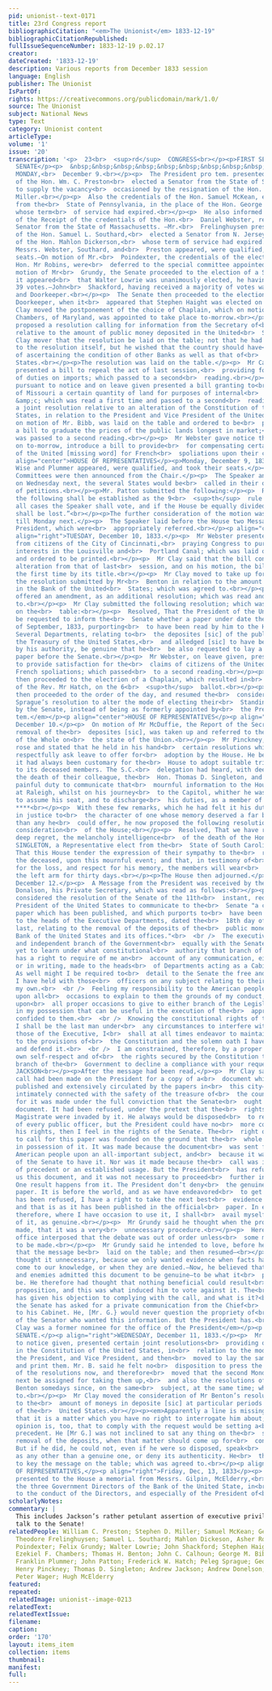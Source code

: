 ```yaml
---
pid: unionist--text-0171
title: 23rd Congress report
bibliographicCitation: "<em>The Unionist</em> 1833-12-19"
bibliographicCitationRepublished: 
fullIssueSequenceNumber: 1833-12-19 p.02.17
creator: 
dateCreated: '1833-12-19'
description: Various reports from December 1833 session
language: English
publisher: The Unionist
IsPartOf: 
rights: https://creativecommons.org/publicdomain/mark/1.0/
source: The Unionist
subject: National News
type: Text
category: Unionist content
articleType: 
volume: '1'
issue: '20'
transcription: '<p>  23<br>  <sup>rd</sup>  CONGRESS<br></p><p>FIRST SESSION</p><p>IN
  SENATE</p><p>  &nbsp;&nbsp;&nbsp;&nbsp;&nbsp;&nbsp;&nbsp;&nbsp;&nbsp;&nbsp;&nbsp;
  MONDAY,<br>  December 9.<br></p><p>  The President pro tem. presented the credentials
  of the Hon. Wm. C. Preston<br>  elected a Senator from the State of S. Carolina,
  to supply the vacancy<br>  occasioned by the resignation of the Hon. Stephen D.
  Miller.<br></p><p>  Also the credentials of the Hon. Samuel McKean, elected a Senator
  from the<br>  State of Pennsylvania, in the place of the Hon. George M. Dallas,
  whose term<br>  of service had expired.<br></p><p>  He also informed the Senate
  of the Receipt of the credentials of the Hon.<br>  Daniel Webster, re-elected a
  Senator from the State of Massachusetts. —Mr.<br>  Frelinghuysen presented the credentials
  of the Hon. Samuel L. Southard,<br>  elected a Senator from N. Jersey; in the place
  of the Hon. Mahlon Dickerson,<br>  whose term of service had expired.—Whereupon
  Messrs. Webster, Southard, and<br>  Preston appeared, were qualified, and took their
  seats.—On motion of Mr.<br>  Poindexter, the credentials of the election of the
  Hon. Mr Robins, were<br>  deferred to the special committee appointed on that subject.—On
  motion of Mr<br>  Grundy, the Senate proceeded to the election of a Secretary, when
  it appeared<br>  that Walter Lowrie was unanimously elected, he having received
  39 votes.—John<br>  Shackford, having received a majority of votes was duly elected<br>  Seargent-at-Arms
  and Doorkeeper.<br></p><p>  The Senate then proceeded to the election of an Assistant
  Doorkeeper, when it<br>  appeared that Stephen Haight was elected on the 6<br>  <sup>th</sup>  ballot.<br></p><p>  Mr.
  Clay moved the postponement of the choice of Chaplain, which on motion of<br>  Mr
  Chambers, of Maryland, was appointed to take place to-morrow.<br></p><p>  Mr. Benton
  proposed a resolution calling for information from the Secretary of<br>  the Treasury
  relative to the amount of public money deposited in the United<br>  States Bank.<br></p><p>  Mr.
  Clay mover that the resolution be laid on the table; not that he had any<br>  objection
  to the resolution itself, but he wished that the country should have<br>  an opportunity
  of ascertaining the condition of other Banks as well as that of<br>  the United
  States.<br></p><p>The resolution was laid on the table.</p><p>  Mr Calhoun, on leave,
  presented a bill to repeal the act of last session,<br>  providing for the collection
  of duties on imports; which passed to a second<br>  reading.<br></p><p>  Mr. Benton,
  pursuant to notice and on leave given presented a bill granting to<br>  the State
  of Missouri a certain quantity of land for purposes of internal<br>  improvement,
  &amp;c; which was read a first time and passed to a second<br>  reading.<br></p><p>  Also,
  a joint resolution relative to an alteration of the Constitution of the<br>  United
  States, in relation to the President and Vice President of the United<br>  States—which,
  on motion of Mr. Bibb, was laid on the table and ordered to be<br>  printed.<br></p><p>  Also,
  a bill to graduate the prices of the public lands longest in market;<br>  which
  was passed to a second reading.<br></p><p>  Mr Webster gave notice that he would
  on to-morrow, introduce a bill to provide<br>  for compensating certain citizens
  of the United [missing word] for French<br>  spoliations upon their commerce.<br></p><p
  align="center">HOUSE OF REPRESENTATIVES</p><p>Monday, December 9, 1833.</p><p>Messrs.
  Wise and Plummer appeared, were qualified, and took their seats.</p><p>Several Standing
  Committees were then announced from the Chair.</p><p>  The Speaker announced that
  on Wednesday next, the several States would be<br>  called in their order for presentation
  of petitions.<br></p><p>Mr. Patton submitted the following:</p><p>  Resolved—That
  the following shall be established as the 9<br>  <sup>th</sup>  rule of this House:<br></p><p>  “In
  all cases the Speaker shall vote, and if the House be equally divided, the<br>  question
  shall be lost.”<br></p><p>The further consideration of the motion was postponed
  till Monday next.</p><p>  The Speaker laid before the House two Messages from the
  President, which were<br>  appropriately referred.<br></p><p align="center">IN SENATE</p><p
  align="right">TUESDAY, December 10, 1833.</p><p>  Mr Webster presented a petition
  from citizens of the City of Cincinnati,<br>  praying Congress to purchase all private
  interests in the Louisville and<br>  Portland Canal; which was laid on the table
  and ordered to be printed.<br></p><p>  Mr Clay said that the bill contained no material
  alteration from that of last<br>  session, and on his motion, the bill was read
  the first time by its title.<br></p><p>  Mr Clay moved to take up for consideration
  the resolution submitted by Mr<br>  Benton in relation to the amount of moneys deposited
  in the Bank of the United<br>  States; which was agreed to.<br></p><p>  Mr Clay
  offered an amendment, as an additional resolution; which was read and<br>  agreed
  to.<br></p><p>  Mr Clay submitted the following resolution; which was read and laid
  on the<br>  table:<br></p><p>  Resolved, That the President of the United States
  be requested to inform the<br>  Senate whether a paper under date the ______day
  of September, 1833, purporting<br>  to have been read by him to the Heads of the
  Several Departments, relating to<br>  the deposites [sic] of the public money in
  the Treasury of the United States,<br>  and alledged [sic] to have been published
  by his authority, be genuine that he<br>  be also requested to lay a copy of said
  paper before the Senate.<br></p><p>  Mr Webster, on leave given, presented a bill
  to provide satisfaction for the<br>  claims of citizens of the United States for
  French spoliations; which passed<br>  to a second reading.<br></p><p>  The Senate
  then proceeded to the electrion of a Chaplain, which resulted in<br>  the choice
  of the Rev. Mr Hatch, on the 6<br>  <sup>th</sup>  ballot.<br></p><p>  The Senate
  then proceeded to the order of the day, and resumed the<br>  consideration of Mr
  Sprague’s resolution to alter the mode of electing their<br>  Standing Committees
  by the Senate, instead of being as formerly appointed by<br>  the President<br>  <em>pro
  tem.</em></p><p align="center">HOUSE OF REPRESENTATIVES</p><p align="right">TUESDAY,
  December 10.</p><p>  On motion of Mr McDuffie, the Report of the Secretary on the
  removal of the<br>  deposites [sic], was taken up and referred to the Committee
  of the Whole on<br>  the state of the Union.<br></p><p>  Mr Pinckney, of South Carolina,
  rose and stated that he held in his hand<br>  certain resolutions which he would
  respectfully ask leave to offer for<br>  adoption by the House. He believed that
  it had always been customary for the<br>  House to adopt suitable tributes of respect
  to its deceased members. The S.C.<br>  delegation had heard, with deep regret, of
  the death of their colleague, the<br>  Hon. Thomas D. Singleton, and it was his
  painful duty to communicate that<br>  mournful information to the House. He died
  at Raleigh, whilst on his journey<br>  to the Capitol, whither he was hastening
  to assume his seat, and to discharge<br>  his duties, as a member of this body.
  ****<br></p><p>  With these few remarks, which he had felt it his duty to submit,
  in justice to<br>  the character of one whose memory deserved a far better tribute
  than any he<br>  could offer, he now proposed the following resolutions for the
  consideration<br>  of the House;<br></p><p>  Resolved, That we have received, with
  deep regret, the melancholy intelligence<br>  of the death of the Hon. THO’S D.
  SINGLETON, a Representative elect from the<br>  State of South Carolina.<br></p><p>  Resolved,
  That this House tender the expression of their sympathy to the<br>  relatives of
  the deceased, upon this mournful event; and that, in testimony of<br>  their regret
  for the loss, and respect for his memory, the members will wear<br>  crape upon
  the left arm for thirty days.<br></p><p>The House then adjourned.</p><p>IN SENATE</p><p>THURSDAY,
  December 12.</p><p>  A Message from the President was received by the hands of Mr
  Donalson, his Private Secretary, which was read as follows:<br></p><p>  I have attentively
  considered the resolution of the Senate of the 11th<br>  instant, requesting the
  President of the United States to communicate to the<br>  Senate "a copy of the
  paper which has been published, and which purports to<br>  have been read by him
  to the heads of the Executive Departments, dated the<br>  18th day of September
  last, relating to the removal of the deposits of the<br>  public money from the
  Bank of the United States and its offices."<br>  <br />  The executive is a co-ordinate
  and independent branch of the Government<br>  equally with the Senate, and I have
  yet to learn under what constitutional<br>  authority that branch of the Legislature
  has a right to require of me an<br>  account of any communication, either verbally
  or in writing, made to the heads<br>  of Departments acting as a Cabinet council.
  As well might I be required to<br>  detail to the Senate the free and private conversations
  I have held with those<br>  officers on any subject relating to their duties and
  my own.<br>  <br />  Feeling my responsibility to the American people, I am willing
  upon all<br>  occasions to explain to them the grounds of my conduct, and I am willing
  upon<br>  all proper occasions to give to either branch of the Legislature any<br>  information
  in my possession that can be useful in the execution of the<br>  appropriate duties
  confided to them.<br>  <br />  Knowing the constitutional rights of the Senate,
  I shall be the last man under<br>  any circumstances to interfere with them. Knowing
  those of the Executive, I<br>  shall at all times endeavor to maintain them agreeably
  to the provisions of<br>  the Constitution and the solemn oath I have taken to support
  and defend it.<br>  <br />  I am constrained, therefore, by a proper sense of my
  own self-respect and of<br>  the rights secured by the Constitution to the executive
  branch of the<br>  Government to decline a compliance with your request. ANDREW
  JACKSON<br></p><p>After the message had been read,</p><p>  Mr Clay said, that a
  call had been made on the President for a copy of a<br>  document which has been
  published and extensively circulated by the papers in<br>  this city—a document
  intimately connected with the safety of the treasure of<br>  the country. The call
  for it was made under the full conviction that the Senate<br>  ought to have that
  document. It had been refused, under the pretext that the<br>  rights of the Chief
  Magistrate were invaded by it. He always would be disposed<br>  to respect the rights
  of every public officer, but the President could have no<br>  more confidence in
  his rights, then I feel in the rights of the Senate. The<br>  right of the Senate
  to call for this paper was founded on the ground that the<br>  whole world was already
  in possession of it. It was made because the document<br>  was sent forth to the
  American people upon an all-important subject, and<br>  because it was the right
  of the Senate to have it. Nor was it made because the<br>  call was in violation
  of precedent or an established usage. But the President<br>  has refused to give
  us this document, and it was not necessary to proceed<br>  further in the pursuit.
  One result happens from it. The President don’t deny<br>  the genuineness of the
  paper. It is before the world, and as we have endeavored<br>  to get it, and it
  has been refused, I have a right to take the next best<br>  evidence of the document,
  and that is as it has been published in the official<br>  paper. In every instance,
  therefore, where I have occasion to use it, I shall<br>  avail myself of that publication
  of it, as genuine.<br></p><p>  Mr Grundy said he thought when the proposition was
  made, that it was a very<br>  unnecessary procedure.<br></p><p>  Here the presiding
  office interposed that the debate was out of order unless<br>  some motion was intended
  to be made.<br></p><p>  Mr Grundy said he intended to love, before he concluded,
  that the message be<br>  laid on the table; and then resumed—<br></p><p>  That he
  thought it unnecessary, because we only wanted evidence when facts had<br>  not
  come to our knowledge, or when they are denied.—Now, he believed that both<br>  friends
  and enemies admitted this document to be genuine—to be what it<br>  purported to
  be. He therefore had thought that nothing beneficial could result<br>  from this
  proposition, and this was what induced him to vote against it. The<br>  President
  has given his objection to complying with the call, and what is it?<br>  Why, that
  the Senate has asked for a private communication from the Chief<br>  Magistrate
  to his Cabinet. He, [Mr. G.} would never question the propriety of<br>  the motives
  of the Senator who wanted this information. But the President has.<br>  <em>Note:
  Clay was a former nominee for the office of the President</em></p><p align="center">IN
  SENATE.</p><p align="right">WEDNESDAY, December 11, 1833.</p><p>  Mr Bibb, pursuant
  to notice given, presented certain joint resolutions<br>  providing or an alteration
  in the Constitution of the United States, in<br>  relation to the mode of electing
  the President, and Vice President, and then<br>  moved to lay the same on the table
  and print them. Mr. B. said he felt no<br>  disposition to press the consideration
  of the resolutions now, and therefore<br>  moved that the second Monday in January
  next be assigned for taking them up,<br>  and also the resolutions offered by Mr.
  Benton somedays since, on the same<br>  subject, at the same time; which was agreed
  to.<br></p><p>  Mr Clay moved the consideration of Mr Benton’s resolution, relative
  to the<br>  amount of moneys in deposite [sic] at particular periods in the Bank
  of the<br>  United States.<br></p><p><em>Apparently a line is missing here</em></p><p>  Said
  that it is a matter which you have no right to interrogate him about;<br>  and his
  opinion is, too, that to comply with the request would be setting a<br>  dangerous
  precedent. He [Mr G.] was not inclined to sat any thing on the<br>  subject of the
  removal of the deposits, when that matter should come up for<br>  consideration.
  But if he did, he could not, even if he were so disposed, speak<br>  of that paper
  as any other than a genuine one, or deny its authenticity. He<br>  therefore moved
  to key the message on the table; which was agreed to.<br></p><p align="center">HOUSE
  OF REPRESENTATIVES,</p><p align="right">Friday, Dec, 13, 1833</p><p>  The Speaker
  presented to the House a memorial from Messrs. Gilpin, McElderry,<br>  and Wager,
  the three Government Directors of the Bank of the United State, in<br>  relation
  to the conduct of the Directors, and especially of the President of<br>  that institution.<br></p>'
scholarlyNotes: 
commentary: |
  This includes Jackson’s rather petulant assertion of executive privilege to not
  talk to the Senate!
relatedPeople: William C. Preston; Stephen D. Miller; Samuel McKean; George M. Dallas;
  Theodore Frelinghuysen; Samuel L. Southard; Mahlon Dickeson, Asher Robbins; George
  Poindexter; Felix Grundy; Walter Lowrie; John Shackford; Stephen Haight; Henry Clay;
  Ezekiel F. Chambers; Thomas H. Benton; John C. Calhoun; George M. Bibb; Henry Wise;
  Franklin Plummer; John Patton; Frederick W. Hatch; Peleg Sprague; George McDuffie;
  Henry Pinckney; Thomas D. Singleton; Andrew Jackson; Andrew Donelson; Henry Gilpin;
  Peter Wager; Hugh McElderry
featured: 
repeated: 
relatedImage: unionist--image-0213
relatedText: 
relatedTextIssue: 
filename: 
caption: 
order: '170'
layout: items_item
collection: items
thumbnail: 
manifest: 
full: 
---
```

